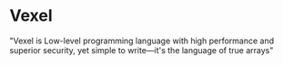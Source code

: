 # Vexel
"Vexel is Low-level programming language with high performance and superior security, yet simple to write—it's the language of true arrays"
